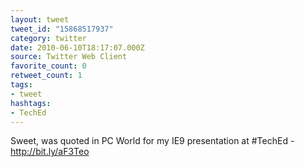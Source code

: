 ```yaml
---
layout: tweet
tweet_id: "15868517937"
category: twitter
date: 2010-06-10T18:17:07.000Z
source: Twitter Web Client
favorite_count: 0
retweet_count: 1
tags:
- tweet
hashtags:
- TechEd
---
```


Sweet, was quoted in PC World for my IE9 presentation at #TechEd - http://bit.ly/aF3Teo
